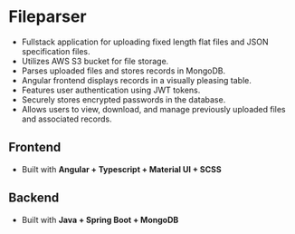 # Fileparser


- Fullstack application for uploading fixed length flat files and JSON specification files.
- Utilizes AWS S3 bucket for file storage.
- Parses uploaded files and stores records in MongoDB.
- Angular frontend displays records in a visually pleasing table.
- Features user authentication using JWT tokens.
- Securely stores encrypted passwords in the database.
- Allows users to view, download, and manage previously uploaded files and associated records.


## Frontend
- Built with **Angular + Typescript + Material UI + SCSS**

## Backend
- Built with **Java + Spring Boot + MongoDB**


